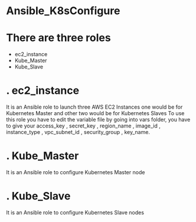 # Ansible_K8sConfigure

# There are three roles
* ec2_instance
* Kube_Master
* Kube_Slave

# . ec2_instance 
It is an Ansible role to launch three AWS EC2 Instances one would be for Kubernetes Master and other two would be for Kubernetes Slaves
To use this role you have to edit the variable file by going into vars folder, you have to give your access_key , secret_key , region_name , image_id , instance_type , vpc_subnet_id , security_group , key_name.

# . Kube_Master
It is an Ansible role to configure Kubernetes Master node 

# . Kube_Slave
It is an Ansible role to configure Kubernetes Slave nodes




